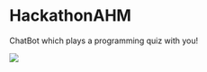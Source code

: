 # HackathonAHM
ChatBot which plays a programming quiz with you!

<img src="https://lh4.googleusercontent.com/WqPirjqEZGTUHD1duXuDjWL4bHIahgzL-HciIo7Q2xOEHRYQ9rYFCxVlYRdhOypPCggCMtsxCalC8eAicNoE=w1366-h635"/>
